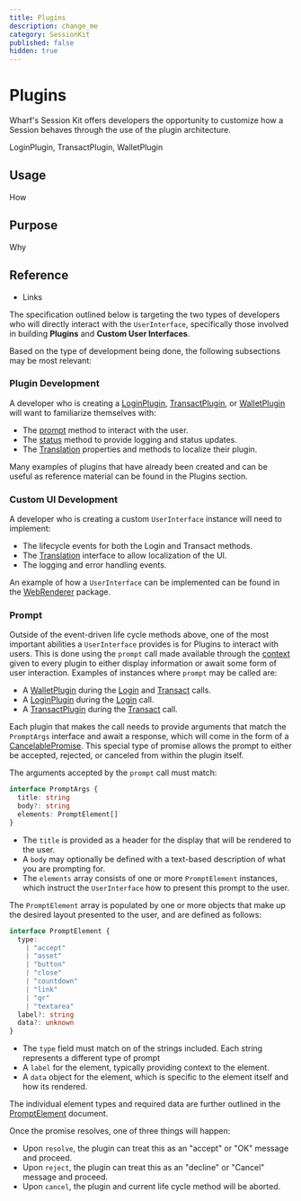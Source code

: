 ```yaml
---
title: Plugins
description: change_me
category: SessionKit
published: false
hidden: true
---
```


# Plugins

Wharf's Session Kit offers developers the opportunity to customize how a Session behaves through the use of the plugin architecture.

LoginPlugin, TransactPlugin, WalletPlugin

## Usage

How

## Purpose

Why

## Reference

- Links

The specification outlined below is targeting the two types of developers who will directly interact with the `UserInterface`, specifically those involved in building **Plugins** and **Custom User Interfaces**.

Based on the type of development being done, the following subsections may be most relevant:

### Plugin Development

A developer who is creating a [LoginPlugin](/docs/session-kit/plugin-login), [TransactPlugin](/docs/session-kit/plugin-transact), or [WalletPlugin](/docs/session-kit/plugin-wallet) will want to familiarize themselves with:

- The [prompt](#) method to interact with the user.
- The [status](#) method to provide logging and status updates.
- The [Translation](#) properties and methods to localize their plugin.

Many examples of plugins that have already been created and can be useful as reference material can be found in the Plugins section.

### Custom UI Development

A developer who is creating a custom `UserInterface` instance will need to implement:

- The lifecycle events for both the Login and Transact methods.
- The [Translation](#) interface to allow localization of the UI.
- The logging and error handling events.

An example of how a `UserInterface` can be implemented can be found in the [WebRenderer](/docs/session-kit/web-renderer) package.

### Prompt

Outside of the event-driven life cycle methods above, one of the most important abilities a `UserInterface` provides is for Plugins to interact with users. This is done using the `prompt` call made available through the [context](#) given to every plugin to either display information or await some form of user interaction. Examples of instances where `prompt` may be called are:

- A [WalletPlugin](/docs/session-kit/plugin-wallet) during the [Login](/docs/session-kit/login) and [Transact](/docs/session-kit/transact) calls.
- A [LoginPlugin](/docs/session-kit/plugin-login) during the [Login](/docs/session-kit/login) call.
- A [TransactPlugin](/docs/session-kit/plugin-transact) during the [Transact](/docs/session-kit/transact) call.

Each plugin that makes the call needs to provide arguments that match the `PromptArgs` interface and await a response, which will come in the form of a [CancelablePromise](#). This special type of promise allows the prompt to either be accepted, rejected, or canceled from within the plugin itself.

The arguments accepted by the `prompt` call must match:

```ts
interface PromptArgs {
  title: string
  body?: string
  elements: PromptElement[]
}
```

- The `title` is provided as a header for the display that will be rendered to the user.
- A `body` may optionally be defined with a text-based description of what you are prompting for.
- The `elements` array consists of one or more `PromptElement` instances, which instruct the `UserInterface` how to present this prompt to the user.

The `PromptElement` array is populated by one or more objects that make up the desired layout presented to the user, and are defined as follows:

```ts
interface PromptElement {
  type:
    | "accept"
    | "asset"
    | "button"
    | "close"
    | "countdown"
    | "link"
    | "qr"
    | "textarea"
  label?: string
  data?: unknown
}
```

- The `type` field must match on of the strings included. Each string represents a different type of prompt
- A `label` for the element, typically providing context to the element.
- A `data` object for the element, which is specific to the element itself and how its rendered.

The individual element types and required data are further outlined in the [PromptElement](#) document.

Once the promise resolves, one of three things will happen:

- Upon `resolve`, the plugin can treat this as an "accept" or "OK" message and proceed.
- Upon `reject`, the plugin can treat this as an "decline" or "Cancel" message and proceed.
- Upon `cancel`, the plugin and current life cycle method will be aborted.
